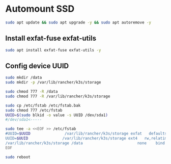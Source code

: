 # Automount SSD
```sh
sudo apt update && sudo apt upgrade -y && sudo apt autoremove -y
```
## Install exfat-fuse exfat-utils
```sh
sudo apt install exfat-fuse exfat-utils -y
```
## Config device UUID
```sh
sudo mkdir /data
sudo mkdir -p /var/lib/rancher/k3s/storage

sudo chmod 777 -R /data
sudo chmod 777 -R /var/lib/rancher/k3s/storage

sudo cp /etc/fstab /etc/fstab.bak
sudo chmod 777 /etc/fstab
UUID=$(sudo blkid -o value -s UUID /dev/sda1)
#/dev/sda1<-----
```
```sh
sudo tee -a <<EOF >> /etc/fstab
#UUID=$UUID               /var/lib/rancher/k3s/storage exfat   defaults,auto,umask=000,users,rw    0      0
UUID=$UUID               /var/lib/rancher/k3s/storage ext4   rw,relatime    0      0
/var/lib/rancher/k3s/storage /data                        none    bind
EOF
```
```sh
sudo reboot
```
